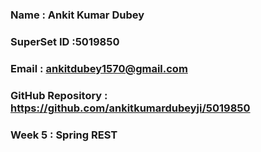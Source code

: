 ### Name : Ankit Kumar Dubey
### SuperSet ID :5019850
### Email : ankitdubey1570@gmail.com
### GitHub Repository : https://github.com/ankitkumardubeyji/5019850

### Week 5 : Spring REST

